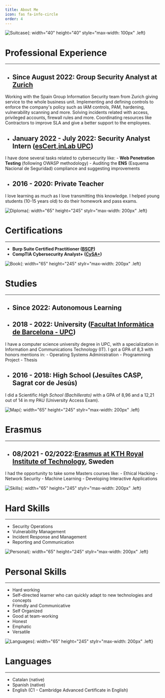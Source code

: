 ```yaml
---
title: About Me
icon: fas fa-info-circle
order: 4
---
```

![Suitcase](/img/aboutme/suitcase.png){: width="40" height="40" style="max-width: 100px" .left}
# Professional Experience
***
- ## **Since August 2022:** Group Security Analyst at [Zurich](https://www.zurich.es/)
Working with the Spain Group Information Security team from Zurich giving service to the whole business unit.
Implementing and defining controls to enforce the company's policy such as IAM controls, PAM, hardening,
vulnerability scanning and more.
Solving incidents related with access, privileged accounts, firewall rules and more.
Coordinating resources like Contractors to improve SLA and give a better support to the employees.

- ## **January 2022 - July 2022:**  Security Analyst Intern ([esCert,inLab UPC](https://inlab.fib.upc.edu)) 
I have done several tasks related to cybersecurity like: 
	- **Web Penetration Testing** (following OWASP methodology)
	- Auditing the **ENS** (Esquema Nacional de Seguridad) compliance and suggesting improvements

- ## **2016 - 2020:** Private Teacher
I love learning as much as I love transmitting this knowledge. I helped young students (10-15 years old) to do their homework and pass exams. 

![Diploma](/img/aboutme/diploma.png){: width="65" height="245" stylr="max-width: 200px" .left}
# Certifications
***
- **Burp Suite Certified Practitioner ([BSCP](https://portswigger.net/web-security/e/c/e8ad02501a3cd2a6?utm_source=office&utm_medium=email&utm_campaign=burp-prac-cert-pass-success&ps_source=office&ps_medium=email&ps_campaign=burp-prac-cert-pass-success&ps_content=308.1&tid=-r12TgQV3Y0z5ga2vyS63cU4_FIzy5UNM5aQ9OaffKt4N3c-LlGcFsAW9NOZI45l))**
- **CompTIA Cybersecurity Analyst+ ([CySA+](https://www.comptia.org/certifications/cybersecurity-analyst))**

![Book](/img/aboutme/open-book.png){: width="65" height="245" stylr="max-width: 200px" .left}
# Studies
***
- ## **Since 2022:** Autonomous Learning

- ## **2018 - 2022:** University ([Facultat Informàtica de Barcelona - UPC](https://www.fib.upc.edu/ca))
I have a computer science university degree in UPC, with a specialization in Information and Communications Technology (IT). 
I got a GPA of 8,3 with honors mentions in: 
	- Operating Systems Administration
	- Programming Project
	- Thesis

- ## **2016 - 2018:** High School (Jesuïtes CASP, Sagrat cor de Jesús)
I did a Scientific *High School (Bachillerato)* with a GPA of 8,96 and a 12,21 out of 14 in my PAU (University Access Exam).

![Map](/img/aboutme/mapa.png){: width="65" height="245" stylr="max-width: 200px" .left}
# Erasmus
***
- ## **08/2021 - 02/2022:**[Erasmus at KTH Royal Institute of Technology](https://www.kth.se/en), Sweden
I had the opportunity to take some Masters courses like: 
	- Ethical Hacking
	- Network Security
	- Machine Learning
	- Developing Interactive Applications


![Skills](/img/aboutme/pencil.png){: width="65" height="245" stylr="max-width: 200px" .left}
# Hard Skills
***
 - Security Operations
 - Vulnerability Management
 - Incident Response and Management
 - Reporting and Communication  

![Personal](/img/aboutme/dart.png){: width="65" height="245" stylr="max-width: 200px" .left}
# Personal Skills
***
- Hard working
- Self-directed learner who can quickly adapt to new technologies and concepts
- Friendly and Communicative
- Self Organized
- Good at team-working
- Honest
- Emphatic
- Versatile

![Languages](/img/aboutme/language.png){: width="65" height="245" stylr="max-width: 200px" .left}
# Languages
***
- Catalan (native)
- Spanish (native) 
- English (C1 - Cambridge Advanced Certificate in English)
